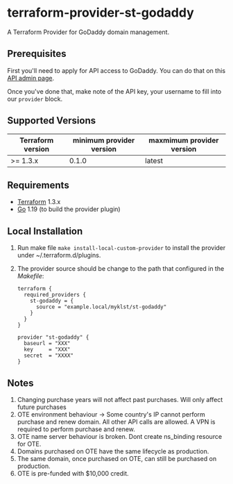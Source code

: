 terraform-provider-st-godaddy
=============================

A Terraform Provider for GoDaddy domain management.

## Prerequisites

First you'll need to apply for API access to GoDaddy. You can do that on
this [API admin page](https://developer.godaddy.com/getstarted).

Once you've done that, make note of the API key, your
username to fill into our `provider` block.

Supported Versions
------------------

| Terraform version | minimum provider version |maxmimum provider version
| ---- |--------------------------| ----|
| >= 1.3.x	| 0.1.0	                   | latest |

Requirements
------------

- [Terraform](https://www.terraform.io/downloads.html) 1.3.x
- [Go](https://golang.org/doc/install) 1.19 (to build the provider plugin)

Local Installation
------------------

1. Run make file `make install-local-custom-provider` to install the provider under ~/.terraform.d/plugins.

2. The provider source should be change to the path that configured in the *Makefile*:

    ```
    terraform {
      required_providers {
        st-godaddy = {
          source = "example.local/myklst/st-godaddy"
        }
      }
    }

    provider "st-godaddy" {
      baseurl = "XXX"
      key     = "XXX"
      secret  = "XXXX"
    }
    ```

Notes
-----
1. Changing purchase years will not affect past purchases. Will only affect future purchases
2. OTE environment behaviour -> Some country's IP cannot perform purchase and renew domain.
   All other API calls are allowed. A VPN is required to perform purchase and renew.
3. OTE name server behaviour is broken. Dont create ns_binding resource for OTE.
4. Domains purchased on OTE have the same lifecycle as production.
5. The same domain, once purchased on OTE, can still be purchased on production.
6. OTE is pre-funded with $10,000 credit.
